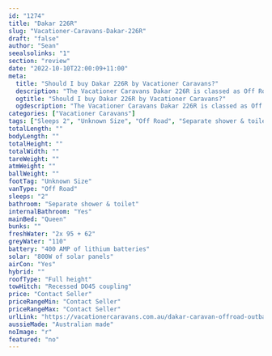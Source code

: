 ```yaml
---
id: "1274"
title: "Dakar 226R"
slug: "Vacationer-Caravans-Dakar-226R"
draft: "false"
author: "Sean"
seealsolinks: "1"
section: "review"
date: "2022-10-10T22:00:09+11:00"
meta:
  title: "Should I buy Dakar 226R by Vacationer Caravans?"
  description: "The Vacationer Caravans Dakar 226R is classed as Off Road, and sleeps 2 people. It is Australian made and comes in at Unknown Size. It generally has Separate shower & toilet."
  ogtitle: "Should I buy Dakar 226R by Vacationer Caravans?"
  ogdescription: "The Vacationer Caravans Dakar 226R is classed as Off Road, and sleeps 2 people. It is Australian made and comes in at Unknown Size. It generally has Separate shower & toilet."
categories: ["Vacationer Caravans"]
tags: ["Sleeps 2", "Unknown Size", "Off Road", "Separate shower & toilet", "Full height", "Price Unknown", "Australian made"]
totalLength: ""
bodyLength: ""
totalHeight: ""
totalWidth: ""
tareWeight: ""
atmWeight: ""
ballWeight: ""
footTag: "Unknown Size"
vanType: "Off Road"
sleeps: "2"
bathroom: "Separate shower & toilet"
internalBathroom: "Yes"
mainBed: "Queen"
bunks: ""
freshWater: "2x 95 + 62"
greyWater: "110"
battery: "400 AMP of lithium batteries"
solar: "800W of solar panels"
airCon: "Yes"
hybrid: ""
roofType: "Full height"
towHitch: "Recessed DO45 coupling"
price: "Contact Seller"
priceRangeMin: "Contact Seller"
priceRangeMax: "Contact Seller"
urlLink: "https://vacationercaravans.com.au/dakar-caravan-offroad-outback/"
aussieMade: "Australian made"
noImage: "r"
featured: "no"
---
```

